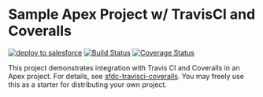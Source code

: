 # Sample Apex Project w/ TravisCI and Coveralls

[![deploy to salesforce](https://img.shields.io/badge/salesforce-deploy-blue.svg)](https://githubsfdeploy.herokuapp.com)
[![Build Status](https://img.shields.io/travis/redteal/sample-apex-library.svg)](https://travis-ci.org/redteal/sample-apex-library)
[![Coverage Status](https://img.shields.io/coveralls/redteal/sample-apex-library.svg)](https://coveralls.io/github/redteal/sample-apex-library?branch=master)

This project demonstrates integration with Travis CI and Coveralls in an Apex project. For details, see
[sfdc-travisci-coveralls](https://github.com/redteal/sfdc-travisci-coveralls). You may freely use this as a starter
for distributing your own project.

